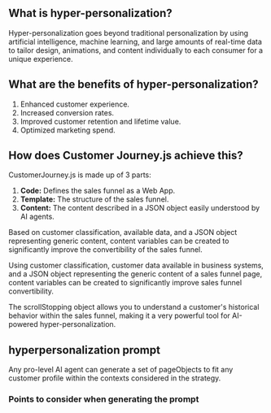 ## What is hyper-personalization?
Hyper-personalization goes beyond traditional personalization by using artificial intelligence, machine learning, and large amounts of real-time data to tailor design, animations, and content individually to each consumer for a unique experience.
## What are the benefits of hyper-personalization?
1. Enhanced customer experience.
2. Increased conversion rates.
3. Improved customer retention and lifetime value.
4. Optimized marketing spend.

## How does Customer Journey.js achieve this?
CustomerJourney.js is made up of 3 parts:
1. **Code:** Defines the sales funnel as a Web App.
2. **Template:** The structure of the sales funnel.
3. **Content:** The content described in a JSON object easily understood by AI agents.

Based on customer classification, available data, and a JSON object representing generic content, content variables can be created to significantly improve the convertibility of the sales funnel.

Using customer classification, customer data available in business systems, and a JSON object representing the generic content of a sales funnel page, content variables can be created to significantly improve sales funnel convertibility.

The scrollStopping object allows you to understand a customer's historical behavior within the sales funnel, making it a very powerful tool for AI-powered hyper-personalization.

## hyperpersonalization prompt
Any pro-level AI agent can generate a set of pageObjects to fit any customer profile within the contexts considered in the strategy.

### Points to consider when generating the prompt